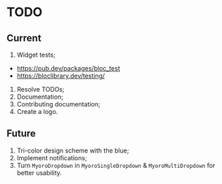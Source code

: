 # TODO

## Current

1. Widget tests;

- https://pub.dev/packages/bloc_test
- https://bloclibrary.dev/testing/

1. Resolve TODOs;
1. Documentation;
1. Contributing documentation;
1. Create a logo.

## Future

1. Tri-color design scheme with the blue;
1. Implement notifications;
1. Turn `MyoroDropdown` in `MyoroSingleDropdown` & `MyoroMultiDropdown` for better usability.
